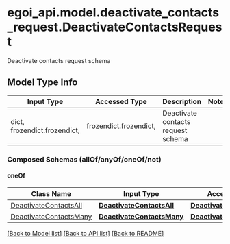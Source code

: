# egoi_api.model.deactivate_contacts_request.DeactivateContactsRequest

Deactivate contacts request schema

## Model Type Info
Input Type | Accessed Type | Description | Notes
------------ | ------------- | ------------- | -------------
dict, frozendict.frozendict,  | frozendict.frozendict,  | Deactivate contacts request schema | 

### Composed Schemas (allOf/anyOf/oneOf/not)
#### oneOf
Class Name | Input Type | Accessed Type | Description | Notes
------------- | ------------- | ------------- | ------------- | -------------
[DeactivateContactsAll](DeactivateContactsAll.md) | [**DeactivateContactsAll**](DeactivateContactsAll.md) | [**DeactivateContactsAll**](DeactivateContactsAll.md) |  | 
[DeactivateContactsMany](DeactivateContactsMany.md) | [**DeactivateContactsMany**](DeactivateContactsMany.md) | [**DeactivateContactsMany**](DeactivateContactsMany.md) |  | 

[[Back to Model list]](../../README.md#documentation-for-models) [[Back to API list]](../../README.md#documentation-for-api-endpoints) [[Back to README]](../../README.md)

